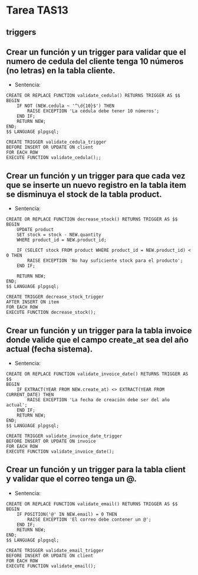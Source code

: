 # Tarea TAS13 

## triggers
## Crear un función y un trigger para validar que el numero de cedula del cliente tenga 10 números (no letras) en la tabla cliente.
- Sentencia:
```
CREATE OR REPLACE FUNCTION validate_cedula() RETURNS TRIGGER AS $$
BEGIN
    IF NOT (NEW.cedula ~ '^\d{10}$') THEN
        RAISE EXCEPTION 'La cédula debe tener 10 números';
    END IF;
    RETURN NEW;
END;
$$ LANGUAGE plpgsql;

CREATE TRIGGER validate_cedula_trigger
BEFORE INSERT OR UPDATE ON client
FOR EACH ROW
EXECUTE FUNCTION validate_cedula();;
```


## Crear un función y un trigger para que cada vez que se inserte un nuevo registro en la tabla item se disminuya el stock de la tabla product.

- Sentencia:
```
CREATE OR REPLACE FUNCTION decrease_stock() RETURNS TRIGGER AS $$
BEGIN
    UPDATE product
    SET stock = stock - NEW.quantity
    WHERE product_id = NEW.product_id;

    IF (SELECT stock FROM product WHERE product_id = NEW.product_id) < 0 THEN
        RAISE EXCEPTION 'No hay suficiente stock para el producto';
    END IF;

    RETURN NEW;
END;
$$ LANGUAGE plpgsql;

CREATE TRIGGER decrease_stock_trigger
AFTER INSERT ON item
FOR EACH ROW
EXECUTE FUNCTION decrease_stock();
```


## Crear un función y un trigger para la tabla invoice donde valide que el campo create_at sea del año actual (fecha sistema).


- Sentencia:
```
CREATE OR REPLACE FUNCTION validate_invoice_date() RETURNS TRIGGER AS $$
BEGIN
    IF EXTRACT(YEAR FROM NEW.create_at) <> EXTRACT(YEAR FROM CURRENT_DATE) THEN
        RAISE EXCEPTION 'La fecha de creación debe ser del año actual';
    END IF;
    RETURN NEW;
END;
$$ LANGUAGE plpgsql;

CREATE TRIGGER validate_invoice_date_trigger
BEFORE INSERT OR UPDATE ON invoice
FOR EACH ROW
EXECUTE FUNCTION validate_invoice_date();
```


## Crear un función y un trigger para la tabla client y validar que el correo tenga un @.
- Sentencia:
```
CREATE OR REPLACE FUNCTION validate_email() RETURNS TRIGGER AS $$
BEGIN
    IF POSITION('@' IN NEW.email) = 0 THEN
        RAISE EXCEPTION 'El correo debe contener un @';
    END IF;
    RETURN NEW;
END;
$$ LANGUAGE plpgsql;

CREATE TRIGGER validate_email_trigger
BEFORE INSERT OR UPDATE ON client
FOR EACH ROW
EXECUTE FUNCTION validate_email();
```
